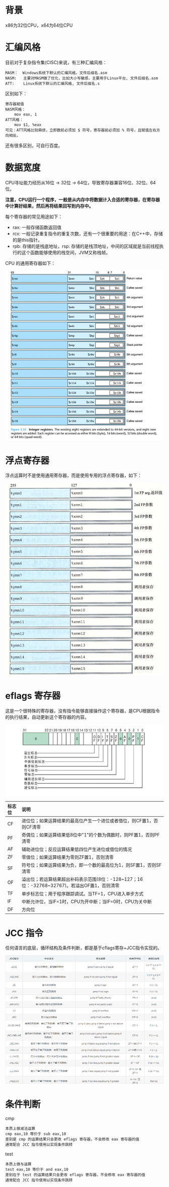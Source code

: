 # 背景
x86为32位CPU，x64为64位CPU

# 汇编风格
目前对于复杂指令集(CISC)来说，有三种汇编风格：
```
MASM：  Windows系统下默认的汇编风格，文件后缀名.asm
NASM:   主要对MASM做了优化，比如大小写敏感，主要用于Linux平台, 文件后缀名.asm
ATT:    Linux系统下默认的汇编风格, 文件后缀名.s
```

区别如下：
```
寄存器赋值
NASM风格：
    mov eax, 1
ATT风格：
    mov $1, %eax
可见：ATT风格比较麻烦，立即数前必须加 $ 符号，寄存器前必须加 % 符号，且赋值左右方向相反。
```

还有很多区别，可自行百度。

# 数据宽度
CPU寻址能力经历从16位 -> 32位 -> 64位，导致寄存器兼容16位、32位、64位。

**注意，CPU运行一个程序，一般是从内存中将数据计入合适的寄存器，在寄存器中计算好结果，然后再将结果回写到内存中。**

每个寄存器的常见用途如下：

- rax: 一般存储函数返回值
- rcx: 一般记录重复指令的重复次数，还有一个很重要的用途：在C++中，存储的是this指针。
- rpb: 存储的是栈底地址，rsp: 存储的是栈顶地址，中间的区域就是当前线程执行的这个函数能够使用的栈空间，JVM又称栈帧。

CPU 的通用寄存器如下：

![](images/Snipaste_2023-03-20_22-25-50.png)

# 浮点寄存器
浮点运算时不是使用通用寄存器，而是使用专用的浮点寄存器，如下：

![](images/Snipaste_2023-03-20_22-28-08.png)

# eflags 寄存器
这是一个很特殊的寄存器，没有指令能够直接操作这个寄存器，是CPU根据指令的执行结果，自动更新这个寄存器的内容。

![](images/Snipaste_2023-03-20_22-29-52.png)

标志位|说明
|:--|:--|
CF|进位位；如果运算结果的最高位产生一个进位或者借位，则CF置1，否则CF清零
PF|奇偶位；如果运算结果低8位中"1"的个数为偶数时，则PF置1，否则PF清零
AF|辅助进位位；反应运算结果低四位产生进位或借位的情况
ZF|零值位；如果运算结果为零则ZF置1，否则清零
SF|符号位；如果运算结果为负，即一个数的最高位为1，则SF置1，否则SF清零
OF|溢出位；若运算结果超出补码表示范围(8位：-128~127；16位：-32768~32767)。若溢出OF置1，否则清零
TF|单步标志位；用于程序跟踪调试。当TF=1，CPU进入单步方式
IF|中断允许位，当IF=1时，CPU为开中断；当IF=0时，CPU为关中断
DF|方向位

# JCC 指令
任何语言的底层，循环结构及条件判断，都是基于cflags寄存+JCC指令实现的。

![](images/Snipaste_2023-03-20_22-39-48.png)

# 条件判断 
cmp

```
本质上做减法运算
cmp eax,10 等价于 sub eax,10
差别是 cmp 的运算结果只会更改 eflags 寄存器，不会修改 eax 寄存器的值
通常配合 JCC 指令使用以实现条件跳转
```

test

```
本质上做与运算
test eax,10 等价于 and eax,10
差别在于 test 的运算结果只会更改 eflags 寄存器，不会修改 eax 寄存器的值
通常配合 JCC 指令使用以实现条件跳转
```